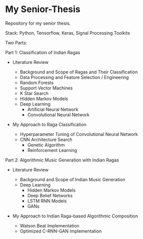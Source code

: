 # My Senior-Thesis

Repository for my senior thesis.

Stack: Python, Tensorflow, Keras, Signal Processing Toolkits 

Two Parts: 


Part 1: Classification of Indian Ragas 

- Literature Review
	- Background and Scope of Ragas and Their Classification
	- Data Processing and Feature Selection / Engineering
	- Random Forests
	- Support Vector Machines
	- K Star Search 
	- Hidden Markov Models
	- Deep Learning
		- Artificial Neural Network
		- Convolutional Neural Network 


- My Approach to Raga Classification 
	- Hyperparameter Tuning of Convolutional Neural Network 
	- CNN Architecture Search
		- Genetic Algorithm 
		- Reinforcement Learning 
	
Part 2: Algorithmic Music Generation with Indian Ragas 

- Literature Review 
	- Background and Scope of Indian Music Generation
	- Deep Learning 
		- Hidden Markov Models
		- Deep Belief Networks 
		- LSTM RNN Models
		- GANs 

- My Approach to Indian Raga-based Algorithmic Composition 
	- Watson Beat Implementation 
	- Optimized C-RNN-GAN Implementation 
